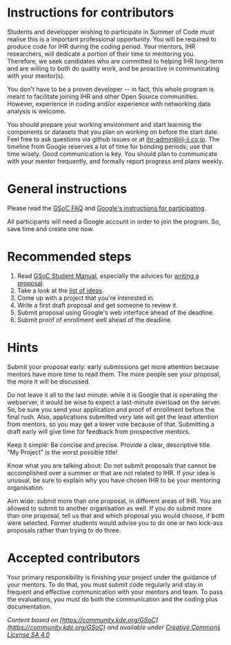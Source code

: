 # Instructions for contributors
Students and developper wishing to participate in Summer of Code must realise this is a important professional opportunity.
You will be required to produce code for IHR during the coding period. Your mentors, IHR researchers, will dedicate a 
portion of their time to mentoring you. Therefore, we seek candidates who are committed to helping IHR long-term and are 
willing to both do quality work, and be proactive in communicating with your mentor(s).

You don't have to be a proven developer -- in fact, this whole program is meant to facilitate joining IHR and other Open 
Source communities. However, experience in coding and/or experience with networking data analysis is welcome. 

You should prepare your working environment and start learning the components or datasets that you plan on working on before the 
start date. Feel free to ask questions via github issues or at ihr-admin@iij-ii.co.jp. The timeline from Google reserves a lot 
of time for bonding periods; use that time wisely. Good communication is key. You should plan to communicate with your mentor 
frequently, and formally report progress and plans weekly.

# General instructions
Please read the [GSoC FAQ](https://developers.google.com/open-source/gsoc/faq) and [Google's instructions for participating](https://summerofcode.withgoogle.com/). 

All participants will need a Google account in order to join the program. So, save time and create one now. 

# Recommended steps
1) Read [GSoC Student Manual](https://google.github.io/gsocguides/student/), especially the advices for [writing a proposal](https://google.github.io/gsocguides/student/writing-a-proposal).
2) Take a look at the [list of ideas](ideas.md).
3) Come up with a project that you're interested in.
4) Write a first draft proposal and get someone to review it.
5) Submit proposal using Google's web interface ahead of the deadline.
6) Submit proof of enrollment well ahead of the deadline.

# Hints
Submit your proposal early: early submissions get more attention because mentors have more time to read them. 
The more people see your proposal, the more it will be discussed.

Do not leave it all to the last minute: while it is Google that is operating the webserver, it would be wise to expect a last-minute overload on the server. 
So, be sure you send your application and proof of enrollment before the final rush. Also, applications submitted very late will get the least attention 
from mentors, so you may get a lower vote because of that. Submitting a draft early will give time for feedback from prospective mentors.

Keep it simple: Be concise and precise. Provide a clear, descriptive title. "My Project" is the worst possible title!

Know what you are talking about: Do not submit proposals that cannot be accomplished over a summer or that are not related to IHR. 
If your idea is unusual, be sure to explain why you have chosen IHR to be your mentoring organisation.

Aim wide: submit more than one proposal, in different areas of IHR. You are allowed to submit to another organisation as well. 
If you do submit more than one proposal, tell us that and which proposal you would choose, if both were selected. 
Former students would advise you to do one or two kick-ass proposals rather than trying to do three.

# Accepted contributors
Your primary responsibility is finishing your project under the guidance of your mentors. 
To do that, you must submit code regularly and stay in frequent and effective communication with your mentors and team. 
To pass the evaluations, you must do both the communication and the coding plus documentation.

*Content based on [https://community.kde.org/GSoC](https://community.kde.org/GSoC) and available under [Creative Commons License SA 4.0](https://community.kde.org/KDE_Community_Wiki:Copyrights)*
